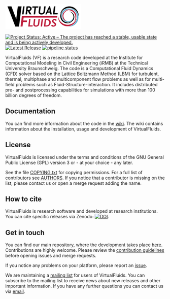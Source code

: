 ![VirtualFluids](docs/img/VF_logo.png)

 [![Project Status: Active – The project has reached a stable, usable state and is being actively developed.](https://www.repostatus.org/badges/latest/active.svg)](https://www.repostatus.org/#active) [![Latest Release](https://git.rz.tu-bs.de/irmb/VirtualFluids/-/badges/release.svg)](https://git.rz.tu-bs.de/irmb/VirtualFluids/-/releases) 
[![pipeline status](https://git.rz.tu-bs.de/irmb/VirtualFluids/badges/main/pipeline.svg)](https://git.rz.tu-bs.de/irmb/VirtualFluids/-/commits/main)

VirtualFluids (VF) is a research code developed at the Institute for Computational Modeling in Civil Engineering (iRMB) at the Technical University Braunschweig. The code is a Computational Fluid Dynamics (CFD) solver based on the Lattice Boltzmann Method (LBM) for turbulent, thermal, multiphase and multicomponent flow problems as well as for multi-field problems such as Fluid-Structure-interaction. It includes distributed pre- and postprocessing capabilities for simulations with more than 100 billion degrees of freedom.


## Documentation
You can find more information about the code in the [wiki](https://git.rz.tu-bs.de/irmb/virtualfluids/-/wikis/home).
The wiki contains information about the installation, usage and development of VirtualFluids.

## License
VirtualFluids is licensed under the terms and conditions of the GNU General Public License (GPL) version 3 or - at your choice - any later.

See the file [COPYING.txt](COPYING.txt) for copying permissions. 
For a full list of contributors see <!-- DOXYGEN_MAKE_REF -->[AUTHORS](authors). If you notice that a contributor is missing on the list, please contact us or open a merge request adding the name.

## How to cite
VirtualFluids is research software and developed at research institutions.
You can cite specific releases via Zenodo: [![DOI](https://zenodo.org/badge/DOI/10.5281/zenodo.10283049.svg)](https://doi.org/10.5281/zenodo.10283049).

## Get in touch
You can find our main repository, where the development takes place [here](https://git.rz.tu-bs.de/irmb/VirtualFluids).
Contributions are highly welcome. Please review the <!-- DOXYGEN_MAKE_REF -->[contribution guidelines](contributing) before opening issues and merge requests.

If you notice any problems on your platform, please report an [issue](https://git.rz.tu-bs.de/irmb/virtualfluids/-/issues/new).

We are maintaining a [mailing list](https://lists.tu-braunschweig.de/sympa/subscribe/virtualfluids) for users of VirtualFluids. You can subscribe to the mailing list to receive news about new releases and other important information. If you have any further questions you can contact us via [email](mailto:vf-team@irmb.tu-bs.de).